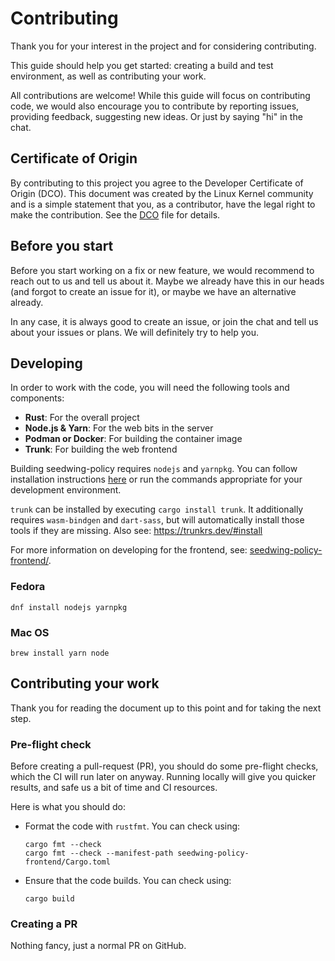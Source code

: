 # Contributing

Thank you for your interest in the project and for considering contributing.

This guide should help you get started: creating a build and test environment, as well as contributing your work.

All contributions are welcome! While this guide will focus on contributing code, we would also encourage you to contribute by reporting issues, providing feedback, suggesting new ideas. Or just by saying "hi" in the chat.

## Certificate of Origin

By contributing to this project you agree to the Developer Certificate of
Origin (DCO). This document was created by the Linux Kernel community and is a
simple statement that you, as a contributor, have the legal right to make the
contribution. See the [DCO](DCO) file for details.

## Before you start

Before you start working on a fix or new feature, we would recommend to reach out to us and tell us about it. Maybe
we already have this in our heads (and forgot to create an issue for it), or maybe we have an alternative already.

In any case, it is always good to create an issue, or join the chat and tell us about your issues or plans. We will
definitely try to help you.

## Developing

In order to work with the code, you will need the following tools and components:

* **Rust**: For the overall project
* **Node.js & Yarn**: For the web bits in the server
* **Podman or Docker**: For building the container image
* **Trunk**: For building the web frontend

Building seedwing-policy requires `nodejs` and `yarnpkg`. You can follow installation instructions [here](https://developer.fedoraproject.org/tech/languages/nodejs/nodejs.html) or run the commands appropriate for your development environment.

`trunk` can be installed by executing `cargo install trunk`. It additionally requires `wasm-bindgen` and `dart-sass`, but will automatically install those tools if they are missing. Also see: https://trunkrs.dev/#install

For more information on developing for the frontend, see: [seedwing-policy-frontend/](seedwing-policy-frontend/).

### Fedora

```shell
dnf install nodejs yarnpkg
```

### Mac OS

```shell
brew install yarn node
```

## Contributing your work

Thank you for reading the document up to this point and for taking the next step.

### Pre-flight check

Before creating a pull-request (PR), you should do some pre-flight checks, which the CI will run later on anyway.
Running locally will give you quicker results, and safe us a bit of time and CI resources.

Here is what you should do:

* Format the code with `rustfmt`. You can check using:

  ```shell
  cargo fmt --check
  cargo fmt --check --manifest-path seedwing-policy-frontend/Cargo.toml
  ```

* Ensure that the code builds. You can check using:

  ```shell
  cargo build
  ```

### Creating a PR

Nothing fancy, just a normal PR on GitHub.
